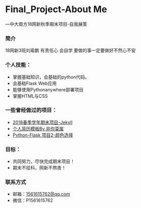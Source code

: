 # Final_Project-About Me
  —中大南方18网新秋季期末项目-自我展策

### 简介
18网新3班刘瑜鹏
有责任心
会自学
要做的事一定要做好不然心不安

### 个人技能：
* 掌握基础知识，会基础的python代码。
* 会基础Flask Web应用
* 能够使用Pythonanywhere部署项目
* 掌握HTML与CSS

### 一些曾经做过的项目：
* [2018春季学年期末项目-Jekyll ](https://crayon-heimi.gitee.io/)
* [个人简历模板By 非你莫属](https://crayon-heimi.gitee.io/resume/)
* [Python-Flask 项目2-颜色选择]( http://heimi.pythonanywhere.com/)


### 目标：
* 共同努力，尽快完成期末项目！
* 期末不挂科，网新不熬夜！

### 联系方式
* 邮箱：1561615762@qq.com
* 微信：P1561615762
